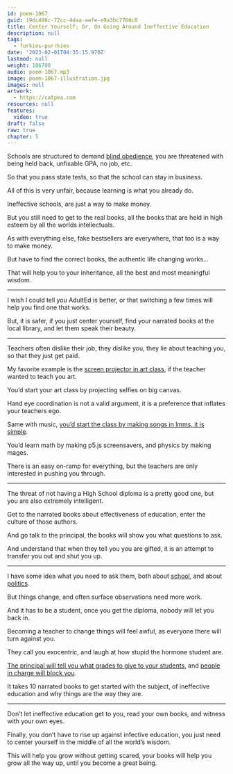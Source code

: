 ```yaml
---
id: poem-1067
guid: 19dc408c-72cc-4daa-aefe-e9a3bc7760c8
title: Center Yourself; Or, On Going Around Ineffective Education
description: null
tags:
  - furkies-purrkies
date: '2023-02-01T04:35:15.970Z'
lastmod: null
weight: 106700
audio: poem-1067.mp3
image: poem-1067-illustration.jpg
images: null
artwork:
  - https://catpea.com
resources: null
features:
  video: true
draft: false
raw: true
chapter: 5
---
```


Schools are structured to demand [blind obedience][6],
you are threatened with being held back, unfixable GPA, no job, etc.

So that you pass state tests,
so that the school can stay in business.

All of this is very unfair,
because learning is what you already do.

Ineffective schools,
are just a way to make money.

But you still need to get to the real books,
all the books that are held in high esteem by all the worlds intellectuals.

As with everything else,
fake bestsellers are everywhere, that too is a way to make money.

But have to find the correct books,
the authentic life changing works…

That will help you to your inheritance,
all the best and most meaningful wisdom.

---

I wish I could tell you AdultEd is better,
or that switching a few times will help you find one that works.

But, it is safer, if you just center yourself,
find your narrated books at the local library, and let them speak their beauty.

---

Teachers often dislike their job, they dislike you,
they lie about teaching you, so that they just get paid.

My favorite example is the [screen projector in art class][1],
if the teacher wanted to teach you art.

You’d start your art class
by projecting selfies on big canvas.

Hand eye coordination is not a valid argument,
it is a preference that inflates your teachers ego.

Same with music,
[you’d start the class by making songs in lmms, it is simple][2].

You’d learn math by making p5.js screensavers,
and physics by making mages.

There is an easy on-ramp for everything,
but the teachers are only interested in pushing you through.

---

The threat of not having a High School diploma is a pretty good one,
but you are also extremely intelligent.

Get to the narrated books about effectiveness of education,
enter the culture of those authors.

And go talk to the principal,
the books will show you what questions to ask.

And understand that when they tell you you are gifted,
it is an attempt to transfer you out and shut you up.

---

I have some idea what you need to ask them,
both about [school][3], and about [politics][4].

But things change,
and often surface observations need more work.

And it has to be a student,
once you get the diploma, nobody will let you back in.

Becoming a teacher to change things will feel awful,
as everyone there will turn against you.

They call you exocentric,
and laugh at how stupid the hormone student are.

[The principal will tell you what grades to give to your students][5],
and [people in charge will block you][7].

It takes 10 narrated books to get started with the subject,
of ineffective education and why things are the way they are.

---

Don’t let ineffective education get to you,
read your own books, and witness with your own eyes.

Finally, you don’t have to rise up against infective education,
you just need to center yourself in the middle of all the world’s wisdom.

This will help you grow without getting scared,
your books will help you grow all the way up, until you become a great being.

[1]: https://www.youtube.com/results?search_query=Art+Projector
[2]: https://www.youtube.com/watch?v=0sRvkaxh8EU
[3]: https://www.youtube.com/watch?v=fmoor8DwqW4
[4]: https://www.youtube.com/watch?v=L7r-lTV4FW0
[5]: https://www.youtube.com/watch?v=DzSnvxejenY
[6]: https://www.youtube.com/watch?v=sxyKNMrhEvY
[7]: https://www.youtube.com/watch?v=8GNInLhL2zA
